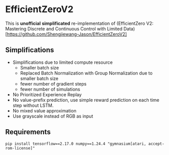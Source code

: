 # EfficientZeroV2

This is **unofficial** **simplificated** re-implementation of (EfficientZero V2: Mastering Discrete and Continuous Control with Limited Data)[https://github.com/Shengjiewang-Jason/EfficientZeroV2]


## Simplifications

- Simplifications due to limited compute resource
  - Smaller batch size
  - Replaced Batch Normalization with Group Normalization due to smaller batch size
  - fewer number of gradient steps
  - fewer number of simulations
- No Prioritized Experience Replay
- No value-prefix prediction, use simple reward prediction on each time step without LSTM.
- No mixed value approximation
- Use grayscale instead of RGB as input


## Requirements
`pip install tensorflow==2.17.0 numpy==1.24.4 "gymnasium[atari, accept-rom-license]"`



